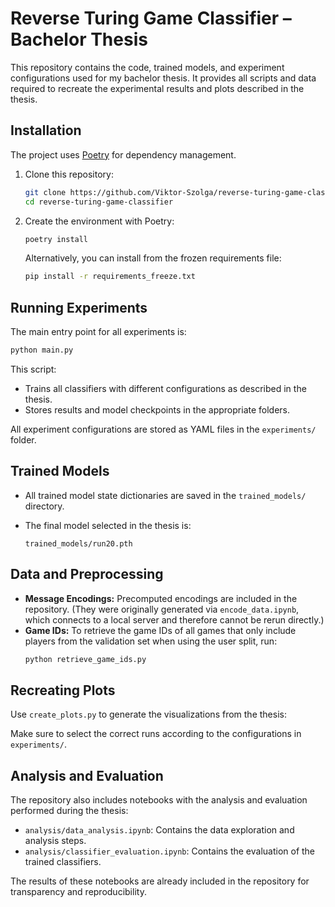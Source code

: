 # Reverse Turing Game Classifier – Bachelor Thesis
This repository contains the code, trained models, and experiment configurations used for my bachelor thesis. It provides all scripts and data required to recreate the experimental results and plots described in the thesis.

## Installation
The project uses [Poetry](https://python-poetry.org/) for dependency management.

1. Clone this repository:
   ```bash
   git clone https://github.com/Viktor-Szolga/reverse-turing-game-classifier.git
   cd reverse-turing-game-classifier
   ```

2. Create the environment with Poetry:
   ```bash
   poetry install
   ```

   Alternatively, you can install from the frozen requirements file:
   ```bash
   pip install -r requirements_freeze.txt
   ```

## Running Experiments
The main entry point for all experiments is:
```bash
python main.py
```
This script:
- Trains all classifiers with different configurations as described in the thesis.
- Stores results and model checkpoints in the appropriate folders.

All experiment configurations are stored as YAML files in the `experiments/` folder.

## Trained Models
- All trained model state dictionaries are saved in the `trained_models/` directory.
- The final model selected in the thesis is:

  `trained_models/run20.pth`

## Data and Preprocessing
- **Message Encodings:** Precomputed encodings are included in the repository. (They were originally generated via `encode_data.ipynb`, which connects to a local server and therefore cannot be rerun directly.)
- **Game IDs:** To retrieve the game IDs of all games that only include players from the validation set when using the user split, run:
  ```bash
  python retrieve_game_ids.py
  ```

## Recreating Plots
Use `create_plots.py` to generate the visualizations from the thesis:

Make sure to select the correct runs according to the configurations in `experiments/`.

## Analysis and Evaluation
The repository also includes notebooks with the analysis and evaluation performed during the thesis:

- `analysis/data_analysis.ipynb`: Contains the data exploration and analysis steps.
- `analysis/classifier_evaluation.ipynb`: Contains the evaluation of the trained classifiers.

The results of these notebooks are already included in the repository for transparency and reproducibility.
